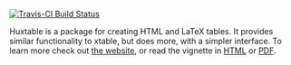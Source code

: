
[![Travis-CI Build Status](https://travis-ci.org/hughjonesd/huxtable.svg?branch=master)](https://travis-ci.org/hughjonesd/huxtable)

<!-- README.md is generated from README.Rmd. Please edit that file -->
Huxtable is a package for creating HTML and LaTeX tables. It provides similar functionality to xtable, but does more, with a simpler interface. To learn more check out [the website](http://hughjonesd.github.io/huxtable), or read the vignette in [HTML](http://hughjonesd.github.io/huxtable/introduction-to-huxtable.html) or [PDF](http://hughjonesd.github.io/huxtable/introduction-to-huxtable.pdf).

